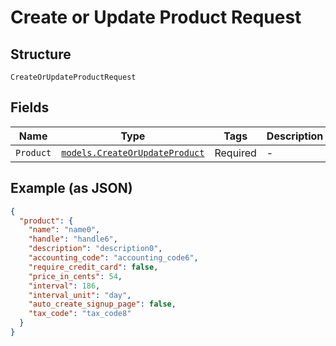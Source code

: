 
# Create or Update Product Request

## Structure

`CreateOrUpdateProductRequest`

## Fields

| Name | Type | Tags | Description |
|  --- | --- | --- | --- |
| `Product` | [`models.CreateOrUpdateProduct`](create-or-update-product.md) | Required | - |

## Example (as JSON)

```json
{
  "product": {
    "name": "name0",
    "handle": "handle6",
    "description": "description0",
    "accounting_code": "accounting_code6",
    "require_credit_card": false,
    "price_in_cents": 54,
    "interval": 186,
    "interval_unit": "day",
    "auto_create_signup_page": false,
    "tax_code": "tax_code8"
  }
}
```


